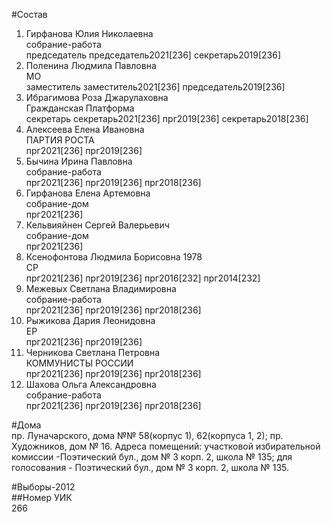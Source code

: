 #Состав  
1. Гирфанова Юлия Николаевна  
    собрание-работа  
    председатель председатель2021[236] секретарь2019[236]  
2. Поленина Людмила Павловна  
    МО  
    заместитель заместитель2021[236] председатель2019[236]  
3. Ибрагимова Роза Джарулаховна  
    Гражданская Платформа  
    секретарь секретарь2021[236] прг2019[236] секретарь2018[236]  
4. Алексеева Елена Ивановна  
    ПАРТИЯ РОСТА  
    прг2021[236] прг2019[236]  
5. Бычина Ирина Павловна  
    собрание-работа  
    прг2021[236] прг2019[236] прг2018[236]  
6. Гирфанова Елена Артемовна  
    собрание-дом  
    прг2021[236]  
7. Кельвияйнен Сергей Валерьевич  
    собрание-дом  
    прг2021[236]  
8. Ксенофонтова Людмила Борисовна 1978  
    СР  
    прг2021[236] прг2019[236] прг2016[232] прг2014[232]  
9. Межевых Светлана Владимировна  
    собрание-работа  
    прг2021[236] прг2019[236] прг2018[236]  
10. Рыжикова Дария Леонидовна  
    ЕР  
    прг2021[236] прг2019[236]  
11. Черникова Светлана Петровна  
    КОММУНИСТЫ РОССИИ  
    прг2021[236] прг2019[236] прг2018[236]  
12. Шахова Ольга Александровна  
    собрание-работа  
    прг2021[236] прг2019[236] прг2018[236]  
  
#Дома  
пр. Луначарского, дома №№ 58(корпус 1), 62(корпуса 1, 2); пр. Художников, дом № 16. Адреса помещений: участковой избирательной комиссии -Поэтический бул., дом № 3 корп. 2, школа № 135; для голосования - Поэтический бул., дом № 3 корп. 2, школа № 135.  
  
#Выборы-2012  
##Номер УИК  
266  
